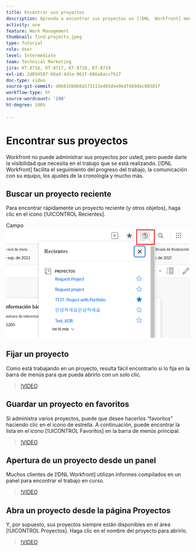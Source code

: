 ```yaml
---
title: Encontrar sus proyectos
description: Aprenda a encontrar sus proyectos en [!DNL  Workfront] mediante pines, favoritos, paneles y la página [!UICONTROL Proyectos].
activity: use
feature: Work Management
thumbnail: find-projects.jpeg
type: Tutorial
role: User
level: Intermediate
team: Technical Marketing
jira: KT-8716, KT-8717, KT-8718, KT-8719
exl-id: 2d894587-60ad-4d1e-961f-886a8accfb17
doc-type: video
source-git-commit: d66815b0b0a572113ed85dee9bdf469dac08581f
workflow-type: ht
source-wordcount: '198'
ht-degree: 100%

---
```


# Encontrar sus proyectos

Workfront no puede administrar sus proyectos por usted, pero puede darle la visibilidad que necesita en el trabajo que se está realizando. [!DNL Workfront] facilita el seguimiento del progreso del trabajo, la comunicación con su equipo, los ajustes de la cronología y mucho más.

<!---
In this section, you will learn how to:

Find your projects in [!DNL Workfront]
Make your project visible to stakeholders
Find project communications
Use [!DNL Workfront] features when reviewing the task list to monitor project progress
--->

## Buscar un proyecto reciente

Para encontrar rápidamente un proyecto reciente (y otros objetos), haga clic en el icono [!UICONTROL Recientes].

Campo ![[!UICONTROL Estado] expandido en el encabezado del proyecto](assets/recents.png)

## Fijar un proyecto

Como está trabajando en un proyecto, resulta fácil encontrarlo si lo fija en la barra de menús para que pueda abrirlo con un solo clic.

>[!VIDEO](https://video.tv.adobe.com/v/335038/?quality=12&learn=on)

## Guardar un proyecto en favoritos

Si administra varios proyectos, puede que desee hacerlos “favoritos” haciendo clic en el icono de estrella. A continuación, puede encontrar la lista en el icono [!UICONTROL Favoritos] en la barra de menús principal.

>[!VIDEO](https://video.tv.adobe.com/v/335039/?quality=12&learn=on)


## Apertura de un proyecto desde un panel

Muchos clientes de [!DNL Workfront] utilizan informes compilados en un panel para encontrar el trabajo en curso.

>[!VIDEO](https://video.tv.adobe.com/v/335041/?quality=12&learn=on)


## Abra un proyecto desde la página Proyectos

Y, por supuesto, sus proyectos siempre están disponibles en el área [!UICONTROL Proyectos]. Haga clic en el nombre del proyecto para abrirlo.

>[!VIDEO](https://video.tv.adobe.com/v/335040/?quality=12&learn=on)
